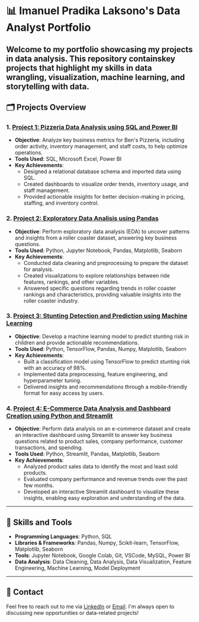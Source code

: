 # 📊 Imanuel Pradika Laksono's Data Analyst Portfolio

Welcome to my portfolio showcasing my projects in data analysis. This repository containskey projects that highlight my skills in data wrangling, visualization, machine learning, and storytelling with data.
---

## 🗂️ Projects Overview

### 1. [**Project 1: Pizzeria Data Analysis using SQL and Power BI**](https://github.com/ImanuelPradika/SQL-and-Power-BI-Project---Pizzeria)
  - **Objective**: Analyze key business metrics for Ben's Pizzeria, including order activity, inventory management, and staff costs, to help optimize operations.
  - **Tools Used**: SQL, Microsoft Excel, Power BI
  - **Key Achievements**:
    - Designed a relational database schema and imported data using SQL.
    - Created dashboards to visualize order trends, inventory usage, and staff management.
    - Provided actionable insights for better decision-making in pricing, staffing, and inventory control.

### 2. [**Project 2: Exploratory Data Analisis using Pandas**](https://github.com/ImanuelPradika/EDA-Roller-Coaster-using-Pandas)
  - **Objective**: Perform exploratory data analysis (EDA) to uncover patterns and insights from a roller coaster dataset, answering key business questions.
  - **Tools Used**: Python, Jupyter Notebook, Pandas, Matplotlib, Seaborn
  - **Key Achievements**:
    - Conducted data cleaning and preprocessing to prepare the dataset for analysis.
    - Created visualizations to explore relationships between ride features, rankings, and other variables.
    - Answered specific questions regarding trends in roller coaster rankings and characteristics, providing valuable insights into the roller coaster industry.

### 3. [**Project 3: Stunting Detection and Prediction using Machine Learning**](https://github.com/ImanuelPradika/Centing-Apps)
   - **Objective**: Develop a machine learning model to predict stunting risk in children and provide actionable recommendations.
   - **Tools Used**: Python, TensorFlow, Pandas, Numpy, Matplotlib, Seaborn
   - **Key Achievements**:
     - Built a classification model using TensorFlow to predict stunting risk with an accuracy of 98%.
     - Implemented data preprocessing, feature engineering, and hyperparameter tuning.
     - Delivered insights and recommendations through a mobile-friendly format for easy access by users.

### 4. [**Project 4: E-Commerce Data Analysis and Dashboard Creation using Python and Streamlit**](https://https://github.com/ImanuelPradika/E-commerce-Data-Analysis-and-Streamlit-Dashboard)
   - **Objective**: Perform data analysis on an e-commerce dataset and create an interactive dashboard using Streamlit to answer key business questions related to product sales, company performance, customer transactions, and spending.
   - **Tools Used**: Python, Streamlit, Pandas, Matplotlib, Seaborn
   - **Key Achievements**:
      - Analyzed product sales data to identify the most and least sold products.
      - Evaluated company performance and revenue trends over the past few months.
      - Developed an interactive Streamlit dashboard to visualize these insights, enabling easy exploration and understanding of the data.
---

## 🔧 Skills and Tools

- **Programming Languages**: Python, SQL
- **Libraries & Frameworks**: Pandas, Numpy, Scikit-learn, TensorFlow, Matplotlib, Seaborn
- **Tools**: Jupyter Notebook, Google Colab, Git, VSCode, MySQL, Power BI
- **Data Analysis**: Data Cleaning, Data Analysis, Data Visualization, Feature Engineering, Machine Learning, Model Deployment

---

## 📩 Contact

Feel free to reach out to me via [LinkedIn](https://www.linkedin.com/in/imanuelpradika) or [Email](mailto:imanuelpradika@gmail.com). I'm always open to discussing new opportunities or data-related projects!
